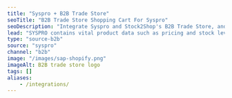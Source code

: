 ```yaml
---
title: "Syspro + B2B Trade Store"
seoTitle: "B2B Trade Store Shopping Cart For Syspro"
seoDescription: "Integrate Syspro and Stock2Shop's B2B Trade Store, and you'll be able to streamline your workflow, simplify the ordering process and save time - and money. Find out more about how a Syspro and Stock2Shop's B2B Trade Store Integration can help your business."
lead: "SYSPRO contains vital product data such as pricing and stock levels, as well as customer data such as payment terms and credit limit. Present this information to your wholesale customers with our B2B Trade Store, enabling them to browse your products and place orders directly into their account with just a few clicks. Here’s how we can help you streamline your workflow."
type: "source-b2b"
source: "syspro"
channel: "b2b"
image: "/images/sap-shopify.png"
imageAlt: B2B trade store logo
tags: []
aliases:
    - /integrations/
---
```

